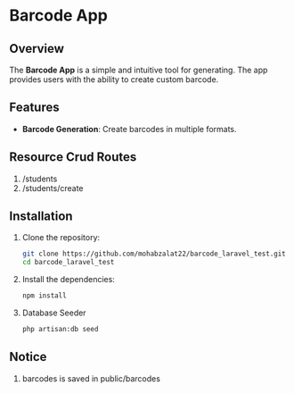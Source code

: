 # Barcode App

## Overview

The **Barcode App** is a simple and intuitive tool for generating. The app provides users with the ability to create custom barcode.

## Features

- **Barcode Generation**: Create barcodes in multiple formats.

## Resource Crud Routes
1. /students
2. /students/create


## Installation

1. Clone the repository:

    ```bash
    git clone https://github.com/mohabzalat22/barcode_laravel_test.git
    cd barcode_laravel_test
    ```

2. Install the dependencies:

    ```bash
    npm install
    ```

3. Database Seeder

    ```bash
    php artisan:db seed
    ```
## Notice
1. barcodes is saved in public/barcodes


